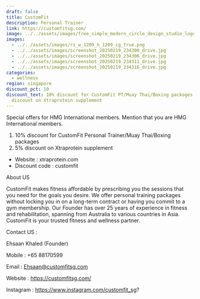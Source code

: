 ```yaml
---
draft: false
title: CustomFit
description: Personal Trainer
link: https://customfitsg.com/
image: ../../assets/images/free_simple_modern_circle_design_studio_logo.png
images:
  - ../../assets/images/rs_w_1209_h_1209_cg_true.png
  - ../../assets/images/screenshot_20250219_234300_drive.jpg
  - ../../assets/images/screenshot_20250219_234306_drive.jpg
  - ../../assets/images/screenshot_20250219_234311_drive.jpg
  - ../../assets/images/screenshot_20250219_234316_drive.jpg
categories:
  - wellness
region: singapore
discount_pct: 10
discount_text: 10% discount for CustomFit PT/Muay Thai/Boxing packages and 5%
  discount on Xtraprotein supplement
---
```

Special offers for HMG International members. Mention that you are HMG International members.

1. 10% discount for CustomFit Personal Trainer/Muay Thai/Boxing packages
2. 5% discount on Xtraprotein supplement 

* Website : xtraprotein.com
* Discount code : customfit

About US

CustomFit makes fitness affordable by prescribing you the sessions that you need for the goals you desire. We offer personal training packages without locking you in on a long-term contract or having you commit to a gym membership. Our Founder has over 25 years of experience in fitness and rehabilitation, spanning from Australia to various countries in Asia. CustomFit is your trusted fitness and wellness partner.

Contact US :

Ehsaan Khaled (Founder) 

Mobile : +65 88170599

Email : Ehsaan@customfitsg.com

Website : https://customfitsg.com/

Instagram : https://www.instagram.com/customfit_sg?
